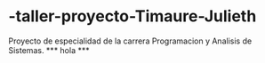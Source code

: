 # -taller-proyecto-Timaure-Julieth
Proyecto de especialidad de la carrera Programacion y Analisis de Sistemas.
*** hola ***
